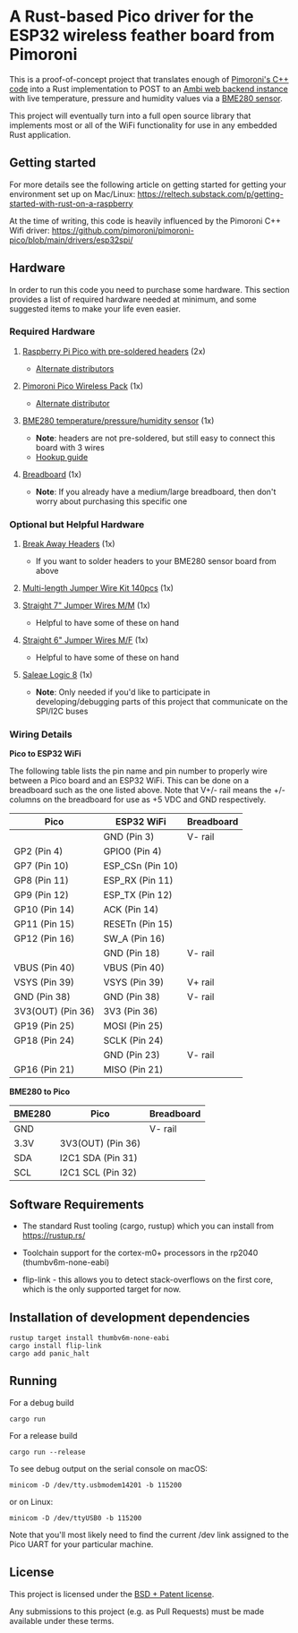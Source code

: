 # A Rust-based Pico driver for the ESP32 wireless feather board from Pimoroni

This is a proof-of-concept project that translates enough of [Pimoroni's C++ code](https://github.com/pimoroni/pimoroni-pico/tree/main/examples/pico_wireless) into a Rust implementation to POST to an [Ambi web backend instance](https://github.com/Jim-Hodapp-Coaching/ambi) with live temperature, pressure and humidity values via a [BME280 sensor](https://www.sparkfun.com/products/13676).

This project will eventually turn into a full open source library that implements most or all of the WiFi functionality for use in any embedded Rust application.

## Getting started

For more details see the following article on getting started for getting your environment set up
on Mac/Linux:
https://reltech.substack.com/p/getting-started-with-rust-on-a-raspberry

At the time of writing, this code is heavily influenced by the Pimoroni C++ Wifi driver:
https://github.com/pimoroni/pimoroni-pico/blob/main/drivers/esp32spi/

## Hardware

In order to run this code you need to purchase some hardware. This section provides a list of required hardware
needed at minimum, and some suggested items to make your life even easier.

### Required Hardware

1. [Raspberry Pi Pico with pre-soldered headers](https://www.elektor.com/raspberry-pi-pico-rp2040-with-pre-soldered-headers) (2x)
   * [Alternate distributors](https://www.raspberrypi.com/products/raspberry-pi-pico/)

2. [Pimoroni Pico Wireless Pack](https://shop.pimoroni.com/products/pico-wireless-pack?variant=32369508581459) (1x)
   * [Alternate distributor](https://www.elektor.com/pimoroni-raspberry-pi-pico-wireless-pack)

3. [BME280 temperature/pressure/humidity sensor](https://www.sparkfun.com/products/13676) (1x)
   * __Note__: headers are not pre-soldered, but still easy to connect this board with 3 wires
   * [Hookup guide](https://learn.sparkfun.com/tutorials/sparkfun-bme280-breakout-hookup-guide)

4. [Breadboard](https://www.sparkfun.com/products/12614) (1x)
   * __Note__: If you already have a medium/large breadboard, then don't worry about purchasing this specific one


### Optional but Helpful Hardware

1. [Break Away Headers](https://www.sparkfun.com/products/116) (1x)
   * If you want to solder headers to your BME280 sensor board from above

2. [Multi-length Jumper Wire Kit 140pcs](https://www.sparkfun.com/products/124) (1x)

3. [Straight 7" Jumper Wires M/M](https://www.sparkfun.com/products/11026) (1x)
   * Helpful to have some of these on hand

4. [Straight 6" Jumper Wires M/F](https://www.sparkfun.com/products/12794) (1x)
   * Helpful to have some of these on hand

5. [Saleae Logic 8](https://www.saleae.com/) (1x)
   * __Note__: Only needed if you'd like to participate in developing/debugging parts of this project that communicate
   on the SPI/I2C buses

### Wiring Details


__Pico to ESP32 WiFi__

The following table lists the pin name and pin number to properly wire between a Pico board and an ESP32 WiFi. This can be done on a breadboard such as the one listed above. Note that V+/- rail means the +/- columns on the breadboard for use as +5 VDC and GND respectively.

| Pico              | ESP32 WiFi       | Breadboard |
| ----------------- | ---------------- | ---------- |
|                   | GND (Pin 3)      | V- rail    |
| GP2 (Pin 4)       | GPIO0 (Pin 4)    |            |
| GP7 (Pin 10)      | ESP_CSn (Pin 10) |            |
| GP8 (Pin 11)      | ESP_RX (Pin 11)  |            |
| GP9 (Pin 12)      | ESP_TX (Pin 12)  |            |
| GP10 (Pin 14)     | ACK (Pin 14)     |            |
| GP11 (Pin 15)     | RESETn (Pin 15)  |            |
| GP12 (Pin 16)     | SW_A (Pin 16)    |            |
|                   | GND (Pin 18)     | V- rail    |
| VBUS (Pin 40)     | VBUS (Pin 40)    |            |
| VSYS (Pin 39)     | VSYS (Pin 39)    | V+ rail    |
| GND (Pin 38)      | GND (Pin 38)     | V- rail    |
| 3V3(OUT) (Pin 36) | 3V3 (Pin 36)     |            |
| GP19 (Pin 25)     | MOSI (Pin 25)    |            |
| GP18 (Pin 24)     | SCLK (Pin 24)    |            |
|                   | GND (Pin 23)     | V- rail    |
| GP16 (Pin 21)     | MISO (Pin 21)    |            |

__BME280 to Pico__

| BME280 | Pico              | Breadboard |
| ------ | ----------------- | ---------- |
| GND    |                   | V- rail    |
| 3.3V   | 3V3(OUT) (Pin 36) |            |
| SDA    | I2C1 SDA (Pin 31) |            |
| SCL    | I2C1 SCL (Pin 32) |            |

## Software Requirements
- The standard Rust tooling (cargo, rustup) which you can install from https://rustup.rs/

- Toolchain support for the cortex-m0+ processors in the rp2040 (thumbv6m-none-eabi)

- flip-link - this allows you to detect stack-overflows on the first core, which is the only supported target for now.

## Installation of development dependencies
```
rustup target install thumbv6m-none-eabi
cargo install flip-link
cargo add panic_halt
```

## Running

For a debug build
```
cargo run
```
For a release build
```
cargo run --release
```

To see debug output on the serial console on macOS:
```
minicom -D /dev/tty.usbmodem14201 -b 115200
```
or on Linux:
```
minicom -D /dev/ttyUSB0 -b 115200
```

Note that you'll most likely
need to find the current /dev link assigned to the Pico UART for your particular machine.

## License

This project is licensed under the [BSD + Patent license](https://opensource.org/licenses/BSDplusPatent).

Any submissions to this project (e.g. as Pull Requests) must be made available under these terms.
